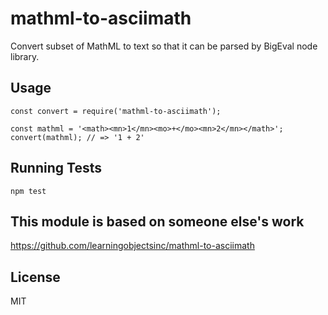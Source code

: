 # mathml-to-asciimath

Convert subset of MathML to text so that it can be parsed by BigEval node library.

## Usage

```
const convert = require('mathml-to-asciimath');

const mathml = '<math><mn>1</mn><mo>+</mo><mn>2</mn></math>';
convert(mathml); // => '1 + 2'
```

## Running Tests

    npm test

## This module is based on someone else's work

https://github.com/learningobjectsinc/mathml-to-asciimath

## License

MIT
